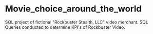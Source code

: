 # Movie_choice_around_the_world
SQL project of fictional "Rockbuster Stealth, LLC" video merchant. SQL Queries conducted to determine KPI's of Rockbuster Video. 
